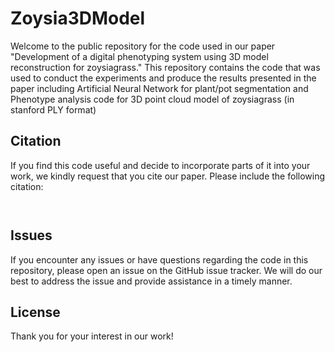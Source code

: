 # Zoysia3DModel

Welcome to the public repository for the code used in our paper "Development of a digital phenotyping system using 3D model reconstruction for zoysiagrass." This repository contains the code that was used to conduct the experiments and produce the results presented in the paper including Artificial Neural Network for plant/pot segmentation and Phenotype analysis code for 3D point cloud model of zoysiagrass (in stanford PLY format)

## Citation

If you find this code useful and decide to incorporate parts of it into your work, we kindly request that you cite our paper. Please include the following citation:
 
 ```
  
 ```

## Issues

If you encounter any issues or have questions regarding the code in this repository, please open an issue on the GitHub issue tracker. We will do our best to address the issue and provide assistance in a timely manner.

## License


Thank you for your interest in our work!
